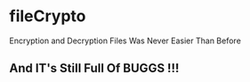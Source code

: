 # fileCrypto
Encryption and Decryption Files Was Never Easier Than Before
## And IT's Still Full Of BUGGS !!!

